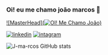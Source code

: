 ### Oi! eu me chamo joão marcos 👋

[![MasterHead](![OI! Me Chamo João](https://user-images.githubusercontent.com/61885509/180026336-a7b26c1b-119f-4445-ac9a-803c239485ec.gif))](https://github.com/J-ma-rcos)

[![linkedin](https://img.shields.io/badge/LinkedIn-0077B5?style=for-the-badge&logo=linkedin&logoColor=white)](https://www.linkedin.com/in/jo%C3%A3o-marcos-76147a1a2/)
[![intagram](https://img.shields.io/badge/Instagram-E4405F?style=for-the-badge&logo=instagram&logoColor=white)](https://www.instagram.com/joaoma4cos/)

![J-ma-rcos GitHub stats](https://github-readme-stats.vercel.app/api?username=anuraghazra&show_icons=true&theme=radical)


